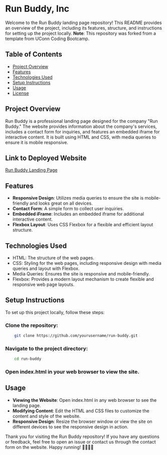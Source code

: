 # Run Buddy, Inc

Welcome to the Run Buddy landing page repository! This README provides an overview of the project, including its features, structure, and instructions for setting up the project locally. **Note**: This repository was forked from a template from UConn Coding Bootcamp.

## Table of Contents
- [Project Overview](#project-overview)
- [Features](#features)
- [Technologies Used](#technologies-used)
- [Setup Instructions](#setup-instructions)
- [Usage](#usage)
- [License](#license)

## Project Overview
Run Buddy is a professional landing page designed for the company "Run Buddy." The website provides information about the company's services, includes a contact form for inquiries, and features an embedded iframe for interactive content. It is built using HTML and CSS, with media queries to ensure it is mobile responsive.

## Link to Deployed Website
[Run Buddy Landing Page](https://danielle-gan.github.io/run-buddy2/)

## Features
- **Responsive Design**: Utilizes media queries to ensure the site is mobile-friendly and looks great on all devices.
- **Contact Form**: A simple form to collect user inquiries.
- **Embedded iFrame**: Includes an embedded iframe for additional interactive content.
- **Flexbox Layout**: Uses CSS Flexbox for a flexible and efficient layout structure.

## Technologies Used
- HTML: The structure of the web pages.
- CSS: Styling for the web pages, including responsive design with media queries and layout with Flexbox.
- Media Queries: Ensures the site is responsive and mobile-friendly.
- Flexbox: Provides a modern layout mechanism to create flexible and responsive web page layouts.


## Setup Instructions
To set up this project locally, follow these steps:

### Clone the repository:
```bash
    git clone https://github.com/yourusername/run-buddy.git
```

### Navigate to the project directory:
```bash
    cd run-buddy
```
### Open index.html in your web browser to view the site.

## Usage
- **Viewing the Website**: Open index.html in any web browser to see the landing page.
- **Modifying Content**: Edit the HTML and CSS files to customize the content and style of the website.
- **Responsive Design**: Resize the browser window or view the site on different devices to see the responsive design in action.

Thank you for visiting the Run Buddy repository! If you have any questions or feedback, feel free to open an issue or contact us through the contact form on the website. Happy running! 🏃‍♂️🏃‍♀️